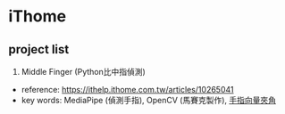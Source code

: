 # iThome

## project list

1. Middle Finger (Python比中指偵測)

- reference: https://ithelp.ithome.com.tw/articles/10265041
- key words: MediaPipe (偵測手指), OpenCV (馬賽克製作), [手指向量夾角](https://codechina.csdn.net/EricLee/handpose_x/-/issues/3)
